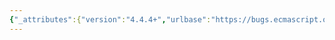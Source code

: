 ```yaml
---
{"_attributes":{"version":"4.4.4+","urlbase":"https://bugs.ecmascript.org/","maintainer":"dherman@mozilla.com"},"bug":{"bug_id":1902,"creation_ts":"2013-09-20 00:14:00 -0700","short_desc":"21.1.3.3 String.prototype.codePointAt: returns `NaN` or `undefined`?","delta_ts":"2013-09-20 12:59:58 -0700","product":"Draft for 6th Edition","component":"technical issue","version":"Rev 16: July 15, 2013 Draft","rep_platform":"All","op_sys":"All","bug_status":"RESOLVED","resolution":"DUPLICATE","dup_id":1153,"bug_file_loc":"http://people.mozilla.org/~jorendorff/es6-draft.html#sec-21.1.3.3","priority":"Normal","bug_severity":"enhancement","everconfirmed":true,"reporter":{"uid":"mathias","name":"Mathias Bynens"},"assigned_to":{"uid":"allen","name":"Allen Wirfs-Brock"},"cc":["andrebargull","ecmascriptbugs","mathias"],"long_desc":[{"commentid":5409,"comment_count":0,"who":{"uid":"mathias","name":"Mathias Bynens"},"bug_when":"2013-09-20 00:14:07 -0700","thetext":"In section 21.1.3.3, the introductory note says:\n\n> If there is no element at that position, the result is `NaN`.\n\nHowever, the algorithm that is then described never returns `NaN`. Either the algorithm or the note is incorrect. (I’m guessing the note is outdated.)"},{"commentid":5410,"comment_count":1,"who":{"uid":"andrebargull","name":"André Bargull"},"bug_when":"2013-09-20 07:31:03 -0700","thetext":"see bug 1153"},{"commentid":5411,"comment_count":2,"who":{"uid":"mathias","name":"Mathias Bynens"},"bug_when":"2013-09-20 12:59:58 -0700","thetext":"\n\n*** This bug has been marked as a duplicate of bug 1153 ***"}]}}
---
```

